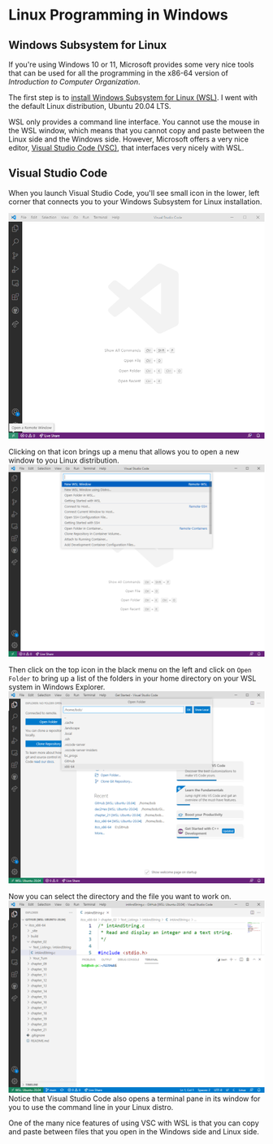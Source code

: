 # Linux Programming in Windows

## Windows Subsystem for Linux

If you're using Windows 10 or 11, Microsoft provides some very nice tools that can be used for all the programming in the x86-64 version of *Introduction to Computer Organization*.

The first step is to [install Windows Subsystem for Linux (WSL)](https://docs.microsoft.com/en-us/windows/wsl/install). I went with the default Linux distribution, Ubuntu 20.04 LTS.

WSL only provides a command line interface. You cannot use the mouse in the WSL window, which means that you cannot copy and paste between the Linux side and the Windows side. However, Microsoft offers a very nice editor, [Visual Studio Code (VSC)](https://code.visualstudio.com/), that interfaces very nicely with WSL.

## Visual Studio Code

When you launch Visual Studio Code, you'll see small icon in the lower, left corner that connects you to your Windows Subsystem for Linux installation.

![Connect VSC to WSL](/images/vsc2wsl.png)

Clicking on that icon brings up a menu that allows you to open a new window to you Linux distribution.
![select WSL](/images/selectWSL.png)

Then click on the top icon in the black menu on the left and click on `Open Folder` to bring up a list of the folders in your home directory on your WSL system in Windows Explorer.
![WSL in Explorer](/images/WSL_Explorer.png)

Now you can select the directory and the file you want to work on.
![working in WSL](/images/working_in_WSL.png)
Notice that Visual Studio Code also opens a terminal pane in its window for you to use the command line in your Linux distro.

One of the many nice features of using VSC with WSL is that you can copy and paste between files that you open in the Windows side and Linux side.
